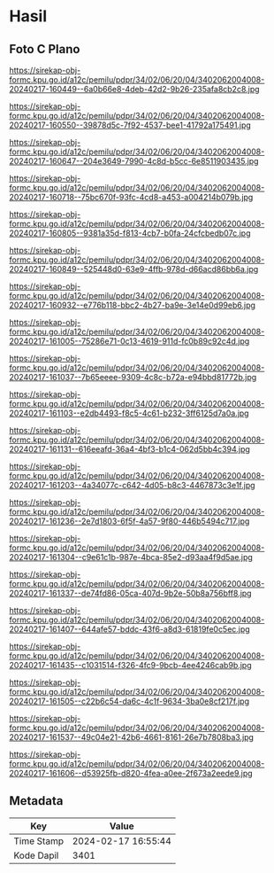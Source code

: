# Hasil

## Foto C Plano

https://sirekap-obj-formc.kpu.go.id/a12c/pemilu/pdpr/34/02/06/20/04/3402062004008-20240217-160449--6a0b66e8-4deb-42d2-9b26-235afa8cb2c8.jpg

https://sirekap-obj-formc.kpu.go.id/a12c/pemilu/pdpr/34/02/06/20/04/3402062004008-20240217-160550--39878d5c-7f92-4537-bee1-41792a175491.jpg

https://sirekap-obj-formc.kpu.go.id/a12c/pemilu/pdpr/34/02/06/20/04/3402062004008-20240217-160647--204e3649-7990-4c8d-b5cc-6e8511903435.jpg

https://sirekap-obj-formc.kpu.go.id/a12c/pemilu/pdpr/34/02/06/20/04/3402062004008-20240217-160718--75bc670f-93fc-4cd8-a453-a004214b079b.jpg

https://sirekap-obj-formc.kpu.go.id/a12c/pemilu/pdpr/34/02/06/20/04/3402062004008-20240217-160805--9381a35d-f813-4cb7-b0fa-24cfcbedb07c.jpg

https://sirekap-obj-formc.kpu.go.id/a12c/pemilu/pdpr/34/02/06/20/04/3402062004008-20240217-160849--525448d0-63e9-4ffb-978d-d66acd86bb6a.jpg

https://sirekap-obj-formc.kpu.go.id/a12c/pemilu/pdpr/34/02/06/20/04/3402062004008-20240217-160932--e776b118-bbc2-4b27-ba9e-3e14e0d99eb6.jpg

https://sirekap-obj-formc.kpu.go.id/a12c/pemilu/pdpr/34/02/06/20/04/3402062004008-20240217-161005--75286e71-0c13-4619-911d-fc0b89c92c4d.jpg

https://sirekap-obj-formc.kpu.go.id/a12c/pemilu/pdpr/34/02/06/20/04/3402062004008-20240217-161037--7b65eeee-9309-4c8c-b72a-e94bbd81772b.jpg

https://sirekap-obj-formc.kpu.go.id/a12c/pemilu/pdpr/34/02/06/20/04/3402062004008-20240217-161103--e2db4493-f8c5-4c61-b232-3ff6125d7a0a.jpg

https://sirekap-obj-formc.kpu.go.id/a12c/pemilu/pdpr/34/02/06/20/04/3402062004008-20240217-161131--616eeafd-36a4-4bf3-b1c4-062d5bb4c394.jpg

https://sirekap-obj-formc.kpu.go.id/a12c/pemilu/pdpr/34/02/06/20/04/3402062004008-20240217-161203--4a34077c-c642-4d05-b8c3-4467873c3e1f.jpg

https://sirekap-obj-formc.kpu.go.id/a12c/pemilu/pdpr/34/02/06/20/04/3402062004008-20240217-161236--2e7d1803-6f5f-4a57-9f80-446b5494c717.jpg

https://sirekap-obj-formc.kpu.go.id/a12c/pemilu/pdpr/34/02/06/20/04/3402062004008-20240217-161304--c9e61c1b-987e-4bca-85e2-d93aa4f9d5ae.jpg

https://sirekap-obj-formc.kpu.go.id/a12c/pemilu/pdpr/34/02/06/20/04/3402062004008-20240217-161337--de74fd86-05ca-407d-9b2e-50b8a756bff8.jpg

https://sirekap-obj-formc.kpu.go.id/a12c/pemilu/pdpr/34/02/06/20/04/3402062004008-20240217-161407--644afe57-bddc-43f6-a8d3-61819fe0c5ec.jpg

https://sirekap-obj-formc.kpu.go.id/a12c/pemilu/pdpr/34/02/06/20/04/3402062004008-20240217-161435--c1031514-f326-4fc9-9bcb-4ee4246cab9b.jpg

https://sirekap-obj-formc.kpu.go.id/a12c/pemilu/pdpr/34/02/06/20/04/3402062004008-20240217-161505--c22b6c54-da6c-4c1f-9634-3ba0e8cf217f.jpg

https://sirekap-obj-formc.kpu.go.id/a12c/pemilu/pdpr/34/02/06/20/04/3402062004008-20240217-161537--49c04e21-42b6-4661-8161-26e7b7808ba3.jpg

https://sirekap-obj-formc.kpu.go.id/a12c/pemilu/pdpr/34/02/06/20/04/3402062004008-20240217-161606--d53925fb-d820-4fea-a0ee-2f673a2eede9.jpg


## Metadata

| Key        | Value               |
| ---------- | ------------------- |
| Time Stamp | 2024-02-17 16:55:44 |
| Kode Dapil | 3401                |



